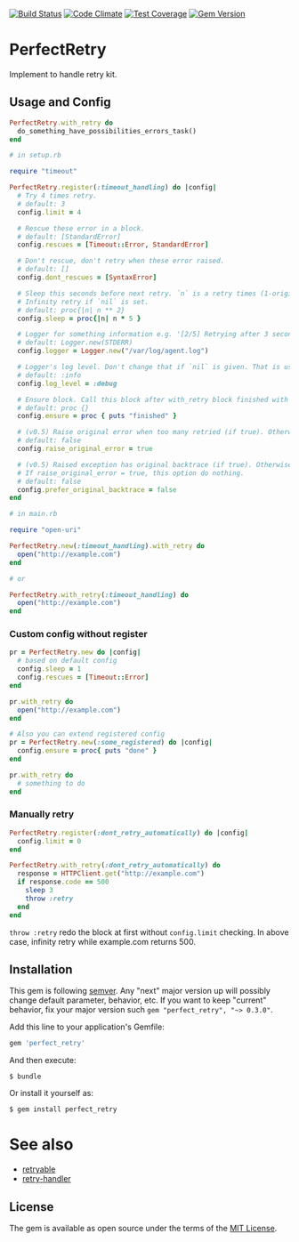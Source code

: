 [![Build Status](https://travis-ci.org/uu59/perfect_retry.svg?branch=master)](https://travis-ci.org/uu59/perfect_retry)
[![Code Climate](https://codeclimate.com/github/uu59/perfect_retry/badges/gpa.svg)](https://codeclimate.com/github/uu59/perfect_retry)
[![Test Coverage](https://codeclimate.com/github/uu59/perfect_retry/badges/coverage.svg)](https://codeclimate.com/github/uu59/perfect_retry/coverage)
[![Gem Version](https://badge.fury.io/rb/perfect_retry.svg)](https://badge.fury.io/rb/perfect_retry)

# PerfectRetry

Implement to handle retry kit.

## Usage and Config

```ruby
PerfectRetry.with_retry do
  do_something_have_possibilities_errors_task()
end
```

```ruby
# in setup.rb

require "timeout"

PerfectRetry.register(:timeout_handling) do |config|
  # Try 4 times retry.
  # default: 3
  config.limit = 4

  # Rescue these error in a block.
  # default: [StandardError]
  config.rescues = [Timeout::Error, StandardError]

  # Don't rescue, don't retry when these error raised.
  # default: []
  config.dont_rescues = [SyntaxError]

  # Sleep this seconds before next retry. `n` is a retry times (1-origin).
  # Infinity retry if `nil` is set.
  # default: proc{|n| n ** 2}
  config.sleep = proc{|n| n * 5 }

  # Logger for something information e.g. '[2/5] Retrying after 3 seconds blah blah'.
  # default: Logger.new(STDERR)
  config.logger = Logger.new("/var/log/agent.log")

  # Logger's log level. Don't change that if `nil` is given. That is useful for pre-configured logger set.
  # default: :info
  config.log_level = :debug

  # Ensure block. Call this block after with_retry block finished with and without any errors.
  # default: proc {}
  config.ensure = proc { puts "finished" }

  # (v0.5) Raise original error when too many retried (if true). Otherwise PerfectRetry::TooManyRetry raised (if false).
  # default: false
  config.raise_original_error = true

  # (v0.5) Raised exception has original backtrace (if true). Otherwise PerfectRetry internally backtrace (if false).
  # If raise_original_error = true, this option do nothing.
  # default: false
  config.prefer_original_backtrace = false
end

# in main.rb

require "open-uri"

PerfectRetry.new(:timeout_handling).with_retry do
  open("http://example.com")
end

# or

PerfectRetry.with_retry(:timeout_handling) do
  open("http://example.com")
end
```

### Custom config without register

```ruby
pr = PerfectRetry.new do |config|
  # based on default config
  config.sleep = 1
  config.rescues = [Timeout::Error]
end

pr.with_retry do
  open("http://example.com")
end

# Also you can extend registered config
pr = PerfectRetry.new(:some_registered) do |config|
  config.ensure = proc{ puts "done" }
end

pr.with_retry do
  # something to do
end
```


### Manually retry 

```ruby
PerfectRetry.register(:dont_retry_automatically) do |config|
  config.limit = 0
end

PerfectRetry.with_retry(:dont_retry_automatically) do
  response = HTTPClient.get("http://example.com")
  if response.code == 500
    sleep 3
    throw :retry
  end
end
```

`throw :retry` redo the block at first without `config.limit` checking. In above case, infinity retry while example.com returns 500.


## Installation

This gem is following [semver](http://semver.org/). Any "next" major version up will possibly change default parameter, behavior, etc. If you want to keep "current" behavior, fix your major version such `gem "perfect_retry", "~> 0.3.0"`.

Add this line to your application's Gemfile:

```ruby
gem 'perfect_retry'
```

And then execute:

    $ bundle

Or install it yourself as:

    $ gem install perfect_retry

# See also

- [retryable](https://github.com/nfedyashev/retryable)
- [retry-handler](https://github.com/kimoto/retry-handler)

## License

The gem is available as open source under the terms of the [MIT License](http://opensource.org/licenses/MIT).


